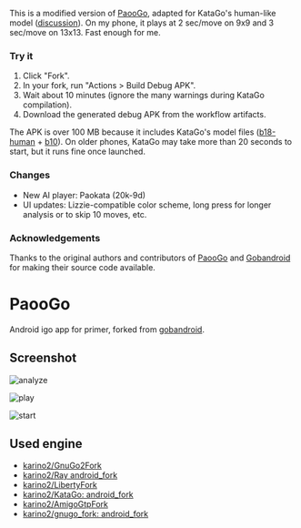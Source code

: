 This is a modified version of [PaooGo](https://github.com/karino2/PaooGo), adapted for KataGo's human-like model ([discussion](https://github.com/karino2/PaooGo/issues/4)). On my phone, it plays at 2 sec/move on 9x9 and 3 sec/move on 13x13. Fast enough for me.

### Try it

1. Click "Fork".
2. In your fork, run "Actions > Build Debug APK".
3. Wait about 10 minutes (ignore the many warnings during KataGo compilation).
4. Download the generated debug APK from the workflow artifacts.

The APK is over 100 MB because it includes KataGo's model files ([b18-human](https://katagotraining.org/extra_networks/) + [b10](https://katagoarchive.org/g170/neuralnets/index.html)). On older phones, KataGo may take more than 20 seconds to start, but it runs fine once launched.

### Changes

- New AI player: Paokata (20k-9d)
- UI updates: Lizzie-compatible color scheme, long press for longer analysis or to skip 10 moves, etc.

### Acknowledgements

Thanks to the original authors and contributors of [PaooGo](https://github.com/karino2/PaooGo) and [Gobandroid](https://github.com/ligi/gobandroid) for making their source code available.

# PaooGo

Android igo app for primer, forked from [gobandroid](https://github.com/ligi/gobandroid).

## Screenshot

![analyze](promo/screenshot_en/analyze.png)

![play](promo/screenshot_en/play.png)

![start](promo/screenshot_en/start.png)

## Used engine

- [karino2/GnuGo2Fork](https://github.com/karino2/GnuGo2Fork)
- [karino2/Ray android_fork](https://github.com/karino2/Ray/tree/android_fork)
- [karino2/LibertyFork](https://github.com/karino2/LibertyFork)
- [karino2/KataGo: android_fork](https://github.com/karino2/KataGo)
- [karino2/AmigoGtpFork](https://github.com/karino2/AmigoGtpFork)
- [karino2/gnugo_fork: android_fork](https://github.com/karino2/gnugo_fork)
